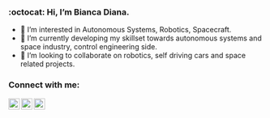 ### :octocat:  Hi, I’m Bianca Diana.

- 👀 I’m interested in Autonomous Systems, Robotics, Spacecraft.
- 🌱 I’m currently developing my skillset towards autonomous systems and space industry, control engineering side.
- 💞️ I’m looking to collaborate on robotics, self driving cars and space related projects. 

### Connect with me:

[<img align="left" alt="BiancaDT | LinkedIn" width="22px" src="https://www.freepnglogos.com/uploads/linkedin-in-logo-png-1.png" />][linkedin]
[<img align="left" alt="BiancaDT | Twitter" width="22px" src="https://cdn.jsdelivr.net/npm/simple-icons@v3/icons/twitter.svg" />][twitter]
[<img align="left" alt="BiancaDT | Instagram" width="22px" src="https://cdn.jsdelivr.net/npm/simple-icons@v3/icons/instagram.svg" />][instagram]

<!---
BiancaDT/BiancaDT is a ✨ special ✨ repository because its `README.md` (this file) appears on your GitHub profile.
You can click the Preview link to take a look at your changes.
--->






[linkedin]: https://www.linkedin.com/in/biancaturneanu/
[twitter]: https://twitter.com/curiousbiancat
[instagram]: https://www.instagram.com/biancat.diana/
